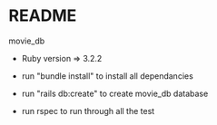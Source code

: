# README

movie_db

* Ruby version => 3.2.2

- run "bundle install" to install all dependancies 

- run "rails db:create" to create movie_db database

- run rspec to run through all the test

